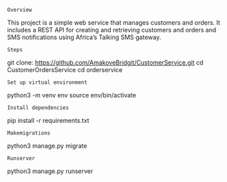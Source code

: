 `Overview`

This project is a simple web service that manages customers and orders. It includes a REST API for creating and retrieving customers and orders
and SMS notifications using Africa’s Talking SMS gateway.

`Steps`

git clone: https://github.com/AmakoveBridgit/CustomerService.git
cd CustomerOrdersService
cd orderservice

`Set up virtual environment`

python3 -m venv env
source env/bin/activate

`Install dependencies`

pip install -r requirements.txt

`Makemigrations`

python3 manage.py migrate

`Runserver`

python3 manage.py runserver



